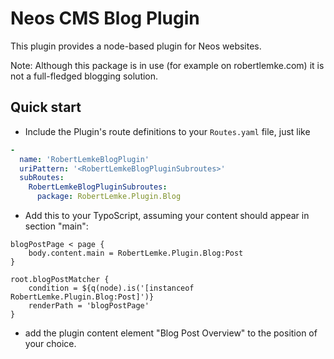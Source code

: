 Neos CMS Blog Plugin
====================

This plugin provides a node-based plugin for Neos websites.

Note: Although this package is in use (for example on robertlemke.com) it is not a full-fledged blogging solution.

Quick start
-----------

* Include the Plugin's route definitions to your `Routes.yaml` file, just like

```yaml
-
  name: 'RobertLemkeBlogPlugin'
  uriPattern: '<RobertLemkeBlogPluginSubroutes>'
  subRoutes:
    RobertLemkeBlogPluginSubroutes:
      package: RobertLemke.Plugin.Blog
```

* Add this to your TypoScript, assuming your content should appear in section "main":

```
blogPostPage < page {
	body.content.main = RobertLemke.Plugin.Blog:Post
}

root.blogPostMatcher {
	condition = ${q(node).is('[instanceof RobertLemke.Plugin.Blog:Post]')}
	renderPath = 'blogPostPage'
}
```

* add the plugin content element "Blog Post Overview" to the position of your choice.
